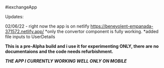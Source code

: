 #iexchangeApp

Updates:

02/06/22 - right now the app is on netlify https://benevolent-empanada-371572.netlify.app/
           *only the convertor component is fully working.
           *added file inputs to UserDetails
           
**This is a pre-Alpha build and i use it for experimenting ONLY, there are no documentaions and the code needs refurbishment.**

*****THE APP I CURRENTLY WORKING WELL ONLY ON MOBILE***** 
